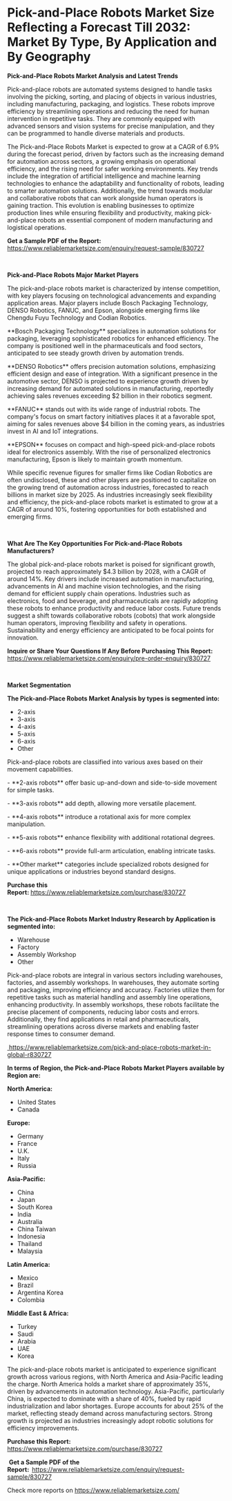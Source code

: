 <p><h1>Pick-and-Place Robots Market Size Reflecting a Forecast Till 2032: Market By Type, By Application and By Geography</h1></p><p><strong>Pick-and-Place Robots Market Analysis and Latest Trends</strong></p>
<p><p>Pick-and-place robots are automated systems designed to handle tasks involving the picking, sorting, and placing of objects in various industries, including manufacturing, packaging, and logistics. These robots improve efficiency by streamlining operations and reducing the need for human intervention in repetitive tasks. They are commonly equipped with advanced sensors and vision systems for precise manipulation, and they can be programmed to handle diverse materials and products.</p><p>The Pick-and-Place Robots Market is expected to grow at a CAGR of 6.9% during the forecast period, driven by factors such as the increasing demand for automation across sectors, a growing emphasis on operational efficiency, and the rising need for safer working environments. Key trends include the integration of artificial intelligence and machine learning technologies to enhance the adaptability and functionality of robots, leading to smarter automation solutions. Additionally, the trend towards modular and collaborative robots that can work alongside human operators is gaining traction. This evolution is enabling businesses to optimize production lines while ensuring flexibility and productivity, making pick-and-place robots an essential component of modern manufacturing and logistical operations.</p></p>
<p><strong>Get a Sample PDF of the Report:&nbsp;</strong> <a href="https://www.reliablemarketsize.com/enquiry/request-sample/830727?utm_campaign=3537&utm_medium=2&utm_source=Github&utm_content=ia&utm_term=25032025&utm_id=pick-and-place-robots">https://www.reliablemarketsize.com/enquiry/request-sample/830727</a></p>
<p>&nbsp;</p>
<p><strong>Pick-and-Place Robots Major Market Players</strong></p>
<p><p>The pick-and-place robots market is characterized by intense competition, with key players focusing on technological advancements and expanding application areas. Major players include Bosch Packaging Technology, DENSO Robotics, FANUC, and Epson, alongside emerging firms like Chengdu Fuyu Technology and Codian Robotics.</p><p>**Bosch Packaging Technology** specializes in automation solutions for packaging, leveraging sophisticated robotics for enhanced efficiency. The company is positioned well in the pharmaceuticals and food sectors, anticipated to see steady growth driven by automation trends.</p><p>**DENSO Robotics** offers precision automation solutions, emphasizing efficient design and ease of integration. With a significant presence in the automotive sector, DENSO is projected to experience growth driven by increasing demand for automated solutions in manufacturing, reportedly achieving sales revenues exceeding $2 billion in their robotics segment.</p><p>**FANUC** stands out with its wide range of industrial robots. The company's focus on smart factory initiatives places it at a favorable spot, aiming for sales revenues above $4 billion in the coming years, as industries invest in AI and IoT integrations.</p><p>**EPSON** focuses on compact and high-speed pick-and-place robots ideal for electronics assembly. With the rise of personalized electronics manufacturing, Epson is likely to maintain growth momentum.</p><p>While specific revenue figures for smaller firms like Codian Robotics are often undisclosed, these and other players are positioned to capitalize on the growing trend of automation across industries, forecasted to reach billions in market size by 2025. As industries increasingly seek flexibility and efficiency, the pick-and-place robots market is estimated to grow at a CAGR of around 10%, fostering opportunities for both established and emerging firms.</p></p>
<p>&nbsp;</p>
<p><strong>What Are The Key Opportunities For Pick-and-Place Robots Manufacturers?</strong></p>
<p><p>The global pick-and-place robots market is poised for significant growth, projected to reach approximately $4.3 billion by 2028, with a CAGR of around 14%. Key drivers include increased automation in manufacturing, advancements in AI and machine vision technologies, and the rising demand for efficient supply chain operations. Industries such as electronics, food and beverage, and pharmaceuticals are rapidly adopting these robots to enhance productivity and reduce labor costs. Future trends suggest a shift towards collaborative robots (cobots) that work alongside human operators, improving flexibility and safety in operations. Sustainability and energy efficiency are anticipated to be focal points for innovation.</p></p>
<p><strong>Inquire or Share Your Questions If Any Before Purchasing This Report:</strong> <a href="https://www.reliablemarketsize.com/enquiry/pre-order-enquiry/830727?utm_campaign=3537&utm_medium=2&utm_source=Github&utm_content=ia&utm_term=25032025&utm_id=pick-and-place-robots">https://www.reliablemarketsize.com/enquiry/pre-order-enquiry/830727</a></p>
<p>&nbsp;</p>
<p><strong>Market Segmentation</strong></p>
<p><strong>The Pick-and-Place Robots Market Analysis by types is segmented into:</strong></p>
<p><ul><li>2-axis</li><li>3-axis</li><li>4-axis</li><li>5-axis</li><li>6-axis</li><li>Other</li></ul></p>
<p><p>Pick-and-place robots are classified into various axes based on their movement capabilities. </p><p>- **2-axis robots** offer basic up-and-down and side-to-side movement for simple tasks. </p><p>- **3-axis robots** add depth, allowing more versatile placement. </p><p>- **4-axis robots** introduce a rotational axis for more complex manipulation. </p><p>- **5-axis robots** enhance flexibility with additional rotational degrees. </p><p>- **6-axis robots** provide full-arm articulation, enabling intricate tasks. </p><p>- **Other market** categories include specialized robots designed for unique applications or industries beyond standard designs.</p></p>
<p><strong>Purchase this Report:&nbsp;</strong><a href="https://www.reliablemarketsize.com/purchase/830727?utm_campaign=3537&utm_medium=2&utm_source=Github&utm_content=ia&utm_term=25032025&utm_id=pick-and-place-robots">https://www.reliablemarketsize.com/purchase/830727</a></p>
<p>&nbsp;</p>
<p><strong>The Pick-and-Place Robots Market Industry Research by Application is segmented into:</strong></p>
<p><ul><li>Warehouse</li><li>Factory</li><li>Assembly Workshop</li><li>Other</li></ul></p>
<p><p>Pick-and-place robots are integral in various sectors including warehouses, factories, and assembly workshops. In warehouses, they automate sorting and packaging, improving efficiency and accuracy. Factories utilize them for repetitive tasks such as material handling and assembly line operations, enhancing productivity. In assembly workshops, these robots facilitate the precise placement of components, reducing labor costs and errors. Additionally, they find applications in retail and pharmaceuticals, streamlining operations across diverse markets and enabling faster response times to consumer demand.</p></p>
<p><a href="https://www.reliablemarketsize.com/pick-and-place-robots-market-in-global-r830727?utm_campaign=3537&utm_medium=2&utm_source=Github&utm_content=ia&utm_term=25032025&utm_id=pick-and-place-robots">&nbsp;https://www.reliablemarketsize.com/pick-and-place-robots-market-in-global-r830727</a></p>
<p><strong>In terms of Region, the Pick-and-Place Robots Market Players available by Region are:</strong></p>
<p>
    <p> <strong> North America: </strong>
        <ul>
            <li>United States</li>
            <li>Canada</li>
        </ul>
        </p> 
    <p> <strong> Europe: </strong>
        <ul>
            <li>Germany</li>
            <li>France</li>
            <li>U.K.</li>
            <li>Italy</li>
            <li>Russia</li>
        </ul>
        </p> 
    <p> <strong> Asia-Pacific: </strong>
        <ul>
            <li>China</li>
            <li>Japan</li>
            <li>South Korea</li>
            <li>India</li>
            <li>Australia</li>
            <li>China Taiwan</li>
            <li>Indonesia</li>
            <li>Thailand</li>
            <li>Malaysia</li>
        </ul>
        </p> 
    <p> <strong> Latin America: </strong>
        <ul>
            <li>Mexico</li>
            <li>Brazil</li>
            <li>Argentina Korea</li>
            <li>Colombia</li>
        </ul>
        </p> 
    <p> <strong> Middle East & Africa: </strong>
        <ul>
            <li>Turkey</li>
            <li>Saudi</li>
            <li>Arabia</li>
            <li>UAE</li>
            <li>Korea</li>
        </ul>
    </p>
    </p>
<p><p>The pick-and-place robots market is anticipated to experience significant growth across various regions, with North America and Asia-Pacific leading the charge. North America holds a market share of approximately 35%, driven by advancements in automation technology. Asia-Pacific, particularly China, is expected to dominate with a share of 40%, fueled by rapid industrialization and labor shortages. Europe accounts for about 25% of the market, reflecting steady demand across manufacturing sectors. Strong growth is projected as industries increasingly adopt robotic solutions for efficiency improvements.</p></p>
<p><strong>Purchase this Report: </strong><a href="https://www.reliablemarketsize.com/purchase/830727?utm_campaign=3537&utm_medium=2&utm_source=Github&utm_content=ia&utm_term=25032025&utm_id=pick-and-place-robots">https://www.reliablemarketsize.com/purchase/830727</a></p>
<p>&nbsp;<strong>Get a Sample PDF of the Report:&nbsp;&nbsp;</strong><a href="https://www.reliablemarketsize.com/enquiry/request-sample/830727?utm_campaign=3537&utm_medium=2&utm_source=Github&utm_content=ia&utm_term=25032025&utm_id=pick-and-place-robots">https://www.reliablemarketsize.com/enquiry/request-sample/830727</a></p>
<p><strong></strong></p>
<p>Check more reports on <a href="https://www.reliablemarketsize.com/?utm_campaign=3537&utm_medium=2&utm_source=Github&utm_content=ia&utm_term=25032025&utm_id=pick-and-place-robots">https://www.reliablemarketsize.com/</a></p>